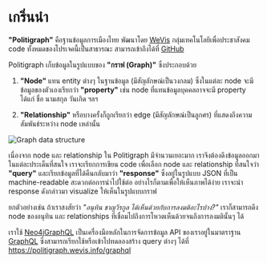 # เกริ่นนำ

**"Politigraph"** คือฐานข้อมูลการเมืองไทย พัฒนาโดย [WeVis](https://wevis.info) กลุ่มเทคโนโลยีเพื่อประชาสังคม code ทั้งหมดของโปรเจคนี้เป็นสาธารณะ สามารถเข้าถึงได้ที่ [GitHub](https://github.com/wevisdemo/politigraph/)

<cv-inline-notification kind="warning" title="เราไม่สามารถรับผิดชอบข้อผิดพลาดหรือผลกระทบใดๆ จากการนำข้อมูลบน Politigraph ไปใช้">
  <template #subtitle>ข้อมูลสาธารณะเหล่านี้ถูกรวบรวม แปลงรูปแบบ และตรวจสอบโดยทีม WeVis ซึ่งเป็นทีมภาคประชาสังคมเพื่อยกระดับมาตราฐาน Open API ของประเทศไทย เราไม่ใช่หน่วยงานภาครัฐที่เป็นเจ้าของและรับผิดชอบการเผยแพร่ข้อมูลเหล่านี้โดยตรง หากมีข้อแนะนำหรือข้อเสนอแนะประการใด โปรดส่งอีเมล์มาที่ team@wevis.info หรือสร้าง Issue ใหม่บน GitHub ของโปรเจค</template>
</cv-inline-notification>

<cv-inline-notification lowContrast kind="info" title="สำหรับผู้ใช้ทั่วไปที่สนใจข้อมูลเกี่ยวกับการทำงานของรัฐสภาไทย">
  <template #subtitle>
    เราแนะนำให้ใช้ <a href="https://parliamentwatch.wevis.info" target="_blank">Parliament Watch</a> ซึ่งเป็นเว็บไซต์ที่นำข้อมูลจาก Politigraph ไปแสดงในรูปแบบที่เข้าใจง่าย
  </template>
</cv-inline-notification>

Politigraph เก็บข้อมูลในรูปแบบของ **"กราฟ (Graph)"** ซึ่งประกอบด้วย

1. **"Node"** แทน entity ต่างๆ ในฐานข้อมูล (มีสัญลักษณ์เป็นวงกลม) ซึ่งในแต่ละ node จะมีข้อมูลของตัวเองเรียกว่า **"property"** เช่น node ที่แทนข้อมูลบุคคลอาจจะมี property ได้แก่ ชื่อ นามสกุล วันเกิด ฯลฯ

2. **"Relationship"** หรือบางครั้งก็ถูกเรียกว่า edge (มีสัญลักษณ์เป็นลูกศร) ที่แสดงถึงความสัมพันธ์ระหว่าง node เหล่านั้น

![Graph data structure](https://neo4j.com/docs/getting-started/_images/graph_concept_three_nodes-arr.svg)

เนื่องจาก node และ relationship ใน Politigraph มีจำนวนเยอะมาก เราจึงต้องดึงข้อมูลออกมาในแต่ละประเด็นที่สนใจ เราจะเรียกการเขียน code เพื่อเลือก node และ relationship ที่สนใจว่า **"query"** และเรียกข้อมูลที่ได้คืนกลับมาว่า **"response"** ซึ่งอยู่ในรูปแบบ JSON ที่เป็น machine-readable สะดวกต่อการนำไปใช้ต่อ อย่างไรก็ตามเพื่อให้เห็นภาพได้ง่าย เราจะนำ response ดังกล่าวมา visualize ให้เห็นในรูปแบบกราฟ

ยกตัวอย่างเช่น ถ้าเราสงสัยว่า _"อนุทิน ชาญวีรกูล ได้เห็นด้วยกับการลงมติอะไรบ้าง?"_ เราก็สามารถดึง node ของอนุทิน และ relationships ที่เชื่อมไปถึงการโหวตเห็นด้วยจนถึงการลงมตินั้นๆ ได้

<QueryGraph query="query People($where: PersonWhere, $votesWhere2: VoteWhere) { people(where: $where) { id name image votes(where: $votesWhere2) { id option vote_events { id title nickname result start_date end_date } } } }" :variables='{ "where": { "firstname_EQ": "อนุทิน", "lastname_EQ": "ชาญวีรกูล" }, "votesWhere2": { "option_EQ": "เห็นด้วย" } }'></QueryGraph>

เราใช้ [Neo4jGraphQL](https://neo4j.com/docs/graphql/) เป็นเครื่องมือหลักในการจัดการข้อมูล API ของเราอยู่ในมาตราฐาน [GraphQL](https://graphql.org) ซึ่งสามารถเรียกใช้หรือเข้าไปทดลองสร้าง query ต่างๆ ได้ที่ https://politigraph.wevis.info/graphql
